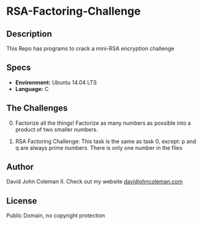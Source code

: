 # RSA-Factoring-Challenge

## Description

This Repo has programs to crack a mini-RSA encryption challenge

## Specs

* __Environment:__ Ubuntu 14.04 LTS
* __Language:__ C

## The Challenges

0. Factorize all the things! Factorize as many numbers as possible into a
product of two smaller numbers.

1. RSA Factoring Challenge: This task is the same as task 0, except:  p and q
are always prime numbers.  There is only one number in the files

## Author

David John Coleman II.	Check out my website [davidjohncoleman.com](http://www.davidjohncoleman.com/)

## License

Public Domain, no copyright protection
